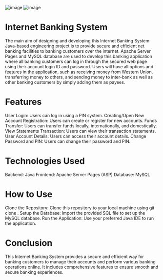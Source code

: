 
![image](https://github.com/user-attachments/assets/23b0e4ef-1036-4fef-b80c-f11a2d26b3e1) ![image](https://github.com/user-attachments/assets/ccbff96c-8147-425e-b74e-ab1cd0dafadd)






# Internet Banking System
The main aim of designing and developing this Internet Banking System Java-based engineering project is to provide secure and efficient net banking facilities to banking customers over the internet. Apache Server Pages and MySQL database are used to develop this banking application where all banking customers can log in through the secured web page using their account login ID and password. Users will have all options and features in the application, such as receiving money from Western Union, transferring money to others, and sending money to inter-bank as well as other banking customers by simply adding them as payees.

# Features
User Login: Users can log in using a PIN system.
Creating/Open New Account Registration: Users can create or register for new accounts.
Funds Transfer: Users can transfer funds locally, internationally, and domestically.
View Statements Transaction: Users can view their transaction statements.
User Account Details: Users can access their account details.
Change Password and PIN: Users can change their password and PIN.
# Technologies Used
Backend: Java
Frontend: Apache Server Pages (ASP)
Database: MySQL
# How to Use
Clone the Repository: Clone this repository to your local machine using git clone <repository-url>.
Setup the Database: Import the provided SQL file to set up the MySQL database.
Run the Application: Use your preferred Java IDE to run the application.
# Conclusion
This Internet Banking System provides a secure and efficient way for banking customers to manage their accounts and perform various banking operations online. It includes comprehensive features to ensure smooth and secure banking experiences.
